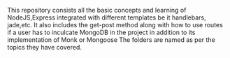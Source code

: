This repository consists all the basic concepts and learning of NodeJS,Express integrated with different templates be it handlebars, jade,etc.
It also includes the get-post method along with how to use routes if a user has to inculcate MongoDB in the project in addition to its implementation of Monk or Mongoose
The folders are named as per the topics they have covered.
